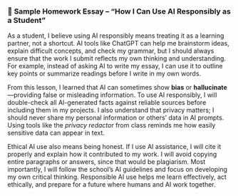 ### 🧠 **Sample Homework Essay – “How I Can Use AI Responsibly as a Student”**

As a student, I believe using AI responsibly means treating it as a learning partner, not a shortcut. AI tools like ChatGPT can help me brainstorm ideas, explain difficult concepts, and check my grammar, but I should always ensure that the work I submit reflects my own thinking and understanding. For example, instead of asking AI to write my essay, I can use it to outline key points or summarize readings before I write in my own words.

From this lesson, I learned that AI can sometimes show **bias** or **hallucinate**—providing false or misleading information. To use AI responsibly, I will double-check all AI-generated facts against reliable sources before including them in my projects. I also understand that privacy matters; I should never share my personal information or others’ data in AI prompts. Using tools like the *privacy redactor* from class reminds me how easily sensitive data can appear in text.

Ethical AI use also means being honest. If I use AI assistance, I will cite it properly and explain how it contributed to my work. I will avoid copying entire paragraphs or answers, since that would be plagiarism. Most importantly, I will follow the school’s AI guidelines and focus on developing my own critical thinking. Responsible AI use helps me learn effectively, act ethically, and prepare for a future where humans and AI work together.
